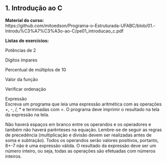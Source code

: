 <h2>1. Introdução ao C</h2>

<p><b>Material do curso:</b><br>
https://github.com/mitoedson/Programa-o-Estruturada-UFABC/blob/01.-Introdu%C3%A7%C3%A3o-ao-C/pe01_introducao_c.pdf

<p><b>Listas de exercícios: </b>
<p>
Potências de 2<br>
<p>  
Dígitos ímpares<br>
<p>  
Percentual de múltiplos de 10<br>
<p>  
Valor da função<br>
<p>  
Verificar ordenação<br>
  
<p>  
Expressão<br>
Escreva um programa que leia uma expressão aritmética com as operações +, -, /, * e terminadas com =. O programa deve imprimir o resultado na tela da expressão na tela.
<p>
Não haverá espaços em branco entre os operandos e os operadores e também não haverá parênteses na equação. Lembre-se de seguir as regras de precedência (multiplicação e divisão devem ser realizadas antes de soma e subtração). Todos os operandos serão valores positivos, portanto, 8+-7 não é uma expressão válida. O resultado da expressão deve ser um número inteiro, ou seja, todas as operações são efetuadas com números inteiros.
